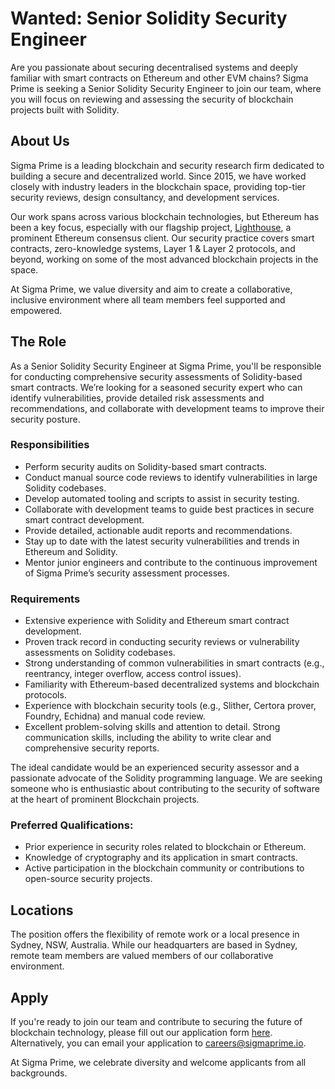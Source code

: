 # Wanted: Senior Solidity Security Engineer

Are you passionate about securing decentralised systems and deeply familiar with smart contracts on Ethereum and other EVM chains? Sigma Prime is seeking a Senior Solidity Security Engineer to join our team, where you will focus on reviewing and assessing the security of blockchain projects built with Solidity.

## About Us

Sigma Prime is a leading blockchain and security research firm dedicated to building a secure and decentralized world. Since 2015, we have worked closely with industry leaders in the blockchain space, providing top-tier security reviews, design consultancy, and development services.

Our work spans across various blockchain technologies, but Ethereum has been a key focus, especially with our flagship project, [Lighthouse](https://lighthouse.sigmaprime.io/), a prominent Ethereum consensus client. Our security practice covers smart contracts, zero-knowledge systems, Layer 1 & Layer 2 protocols, and beyond, working on some of the most advanced blockchain projects in the space.

At Sigma Prime, we value diversity and aim to create a collaborative, inclusive environment where all team members feel supported and empowered.

## The Role

As a Senior Solidity Security Engineer at Sigma Prime, you'll be responsible for conducting comprehensive security assessments of Solidity-based smart contracts. We’re looking for a seasoned security expert who can identify vulnerabilities, provide detailed risk assessments and recommendations, and collaborate with development teams to improve their security posture.

### Responsibilities

* Perform security audits on Solidity-based smart contracts.
* Conduct manual source code reviews to identify vulnerabilities in large Solidity codebases.
* Develop automated tooling and scripts to assist in security testing.
* Collaborate with development teams to guide best practices in secure smart contract development.
* Provide detailed, actionable audit reports and recommendations.
* Stay up to date with the latest security vulnerabilities and trends in Ethereum and Solidity.
* Mentor junior engineers and contribute to the continuous improvement of Sigma Prime’s security assessment processes.

### Requirements

* Extensive experience with Solidity and Ethereum smart contract development.
* Proven track record in conducting security reviews or vulnerability assessments on Solidity codebases.
* Strong understanding of common vulnerabilities in smart contracts (e.g., reentrancy, integer overflow, access control issues).
* Familiarity with Ethereum-based decentralized systems and blockchain protocols.
* Experience with blockchain security tools (e.g., Slither, Certora prover, Foundry, Echidna) and manual code review.
* Excellent problem-solving skills and attention to detail.
Strong communication skills, including the ability to write clear and comprehensive security reports.

The ideal candidate would be an experienced security assessor and a passionate advocate of the Solidity programming language. We are seeking someone who is enthusiastic about contributing to the security of software at the heart of prominent Blockchain projects.

### Preferred Qualifications:

* Prior experience in security roles related to blockchain or Ethereum.
* Knowledge of cryptography and its application in smart contracts.
* Active participation in the blockchain community or contributions to open-source security projects.

## Locations

The position offers the flexibility of remote work or a local presence in Sydney, NSW, Australia. While our headquarters are based in Sydney, remote team members are valued members of our collaborative environment.

## Apply

If you're ready to join our team and contribute to securing the future of blockchain technology, please fill out our application form [here](https://forms.gle/8jifs9uQR34ApUaE9). Alternatively, you can email your application to [careers@sigmaprime.io](mailto:careers@sigmaprime.io).

At Sigma Prime, we celebrate diversity and welcome applicants from all backgrounds.
